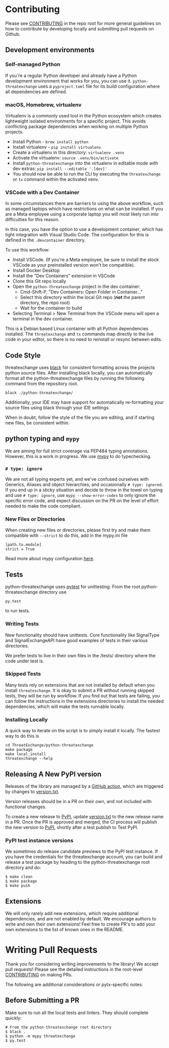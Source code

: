 # Contributing

Please see [CONTRIBUTING](../CONTRIBUTING.md) in the repo root for more general guidelines on how to contribute by
developing locally and submitting pull requests on Github.

## Development environments

### Self-managed Python

If you're a regular Python developer and already have a Python development environment that works for you,
you can use it. `python-threatexchange` uses a `pyproject.toml` file for its build configuration where all dependencies are defined.

### macOS, Homebrew, virtualenv

Virtualenv is a commonly used tool in the Python ecosystem which creates lightweight isolated environments
for a specific project. This avoids conflicting package dependencies when working on multiple Python projects.

* Install Python - `brew install python`
* Install virtualenv - `pip install virtualenv`
* Create a virtualenv in this directory: `virtualenv .venv`
* Activate the virtualenv: `source .venv/bin/activate`
* Install `python-threatexchange` into the virtualenv in editable mode with dev extras: `pip install --editable '.[dev]'`
* You should now be able to run the CLI by executing the `threatexchange` or `tx` command within the activated venv.

### VSCode with a Dev Container

In some circumstances there are barriers to using the above workflow, such as managed laptops
which have restrictions on what can be installed. If you are a Meta employee using a corporate
laptop you will most likely run into difficulties for this reason.

In this case, you have the option to use a development container, which has tight integration with Visual Studio Code.
The configuration for this is defined in the `.devcontainer` directory.

To use this workflow:
* Install VSCode. (If you're a Meta employee, be sure to install the stock VSCode as your preinstalled version won't be compatible).
* Install Docker Desktop
* Install the "Dev Containers" extension in VSCode
* Clone this Git repo locally
* Open the `python-threatexchange` project in the dev container:
  * Cmd-Shift-P, "Dev Containers: Open Folder in Container..."
  * Select this directory within the local Git repo (**not** the parent directory, the repo root)
  * Wait for the container to build
* Selecting Terminal > New Terminal from the VSCode menu will open a terminal in the dev container.

This is a Debian based Linux container with all Python dependencies installed. The `threatexchange` and `tx` commands
map directly to the live code in your editor, so there is no need to reinstall or resync between edits.

## Code Style
threatexchange uses [black](https://PyPI.org/project/black/) for consistent formatting across
the projects python source files. After installing black locally, you can automatically
format all the python-threatexchange files by running the following command from the repository root.

```shell
black ./python-threatexchange/
```

Additionally, your IDE may have support for automatically re-formatting your source files
using black through your IDE settings.

When in doubt, follow the style of the file you are editing, and if starting new files, be consistent within.

## python typing and `mypy`
We are aiming for full strict coverage via PEP484 typing annotations. However, this is a work in progress. We use [mypy](https://mypy.readthedocs.io/en/stable/index.html) to do typechecking.

### `# type: ignore`
We are not all typing experts yet, and we've confused ourselves with Generics, Aliases and object hierarchies, and occasionally `# type: ignored`. If you end up in a sticky situation and decide to throw in the towel on typing and use `# type: ignore`, use `mypy --show-error-codes` to only ignore the specific error code, and expect discussion on the PR on the level of effort needed to make the code compliant.

### New Files or Directories
When creating new files or directories, please first try and make them compatible with `--strict` to do this, add in the mypy.ini file
```
[path.to.module]
strict = True
```
Read more about mypy configuration [here](https://mypy.readthedocs.io/en/stable/config_file.html#config-file).

## Tests
python-threatexchange uses [pytest](https://docs.pytest.org/en/7.1.x/) for unittesting. From the root python-threatexchange directory use 
```shell
py.test
```
to run tests.

### Writing Tests
New functionality should have unittests. Core functionality like SignalType and SignalExchangeAPI have good examples of tests in their various directories.

We prefer tests to live in their own files in the /tests/ directory where the code under test is.

### Skipped Tests
Many tests rely on extensions that are not installed by default when you install `threatexchange`. It is okay to submit a PR without running skipped tests, they will be run by workflow. If you find out that tests are failing, you can follow the instructions in the extensions directories to install the needed dependencies, which will make the tests runnable locally.

### Installing Locally
A quick way to iterate on the script is to simply install it locally. The
fastest way to do this is

    cd ThreatExchange/python-threatexchange
    make package
    make local_install
    threatexchange --help

## Releasing A New PyPI version
Releases of the library are managed by a [GitHub action](../.github/workflows/python-threatexchange-release.yaml), which are triggered by changes to [version.txt](./version.txt).

Version releases should be in a PR on their own, and not included with functional changes.

To create a new release to [PyPI](https://PyPI.org/project/threatexchange/), update [version.txt](./version.txt)
to the new release name in a PR. Once the PR is approved and merged, the CI process
will publish the new version to [PyPI](https://PyPI.org/), shortly after a test publish to Test PyPI.

### PyPI test instance versions
We sometimes do release candidate previews to the PyPI test instance. If you have the credentials for the threatexchange account, you can build and release a test package by heading to the python-threatexchange root directory and do:

```shell
$ make clean
$ make package
$ make push
```

## Extensions
We will only rarely add new extensions, which require additional dependencies, and are not enabled by default. We encourage authors to write and own their own extensions! Feel free to create PR's to add your own extensions to the list of known ones in the README.

# Writing Pull Requests
Thank you for considering writing improvements to the library! We accept pull requests!
Please see the detailed instructions in the root-level [CONTRIBUTING](../CONTRIBUTING.md) on making PRs.

The following are additional considerations or pytx-specific notes:

## Before Submitting a PR
Make sure to run all the local tests and linters. They should complete quickly:

```shell
# From the python-threatexchange root directory
$ black .
$ python -m mypy threatexchange
$ py.test
```
